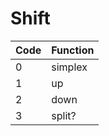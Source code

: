 # Shift

| Code | Function |
|------|----------|
| 0    | simplex  |
| 1    | up       |
| 2    | down     |
| 3    | split?   |
